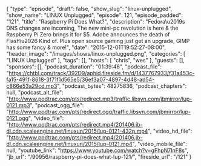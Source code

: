 {
  "type": "episode",
  "draft": false,
  "show_slug": "linux-unplugged",
  "show_name": "LINUX Unplugged",
  "episode": 121,
  "episode_padded": "121",
  "title": "Raspberry Pi Does What?",
  "description": "Fedora\u2019s DNS changes are incoming, The new mini-pc revolution is here & the Raspberry Pi Zero brings it for $5. Adobe announces the death of Flash\u2026 Kind of. Plus open source gaming just got an upgrade, GIMP has some fancy & more!",
  "date": "2015-12-01T19:52:27-08:00",
  "header_image": "/images/shows/linux-unplugged.png",
  "categories": [
    "LINUX Unplugged"
  ],
  "tags": [],
  "hosts": [
    "chris",
    "wes"
  ],
  "guests": [],
  "sponsors": [],
  "podcast_duration": "01:39:46",
  "podcast_file": "https://chtbl.com/track/392D9/aphid.fireside.fm/d/1437767933/f31a453c-fa15-491f-8618-3f71f1d565e5/36ef3a07-4897-4d48-ad54-c866e53a29cd.mp3",
  "podcast_bytes": 48275836,
  "podcast_chapters": null,
  "podcast_alt_file": "http://www.podtrac.com/pts/redirect.mp3/traffic.libsyn.com/jbmirror/lup-0121.mp3",
  "podcast_ogg_file": "http://www.podtrac.com/pts/redirect.ogg/traffic.libsyn.com/jbmirror/lup-0121.ogg",
  "video_file": "http://www.podtrac.com/pts/redirect.mp4/201406.jb-dl.cdn.scaleengine.net/linuxun/2015/lup-0121-432p.mp4",
  "video_hd_file": "http://www.podtrac.com/pts/redirect.mp4/201406.jb-dl.cdn.scaleengine.net/linuxun/2015/lup-0121.mp4",
  "video_mobile_file": null,
  "youtube_link": "https://www.youtube.com/watch?v=gFhpN7InF8s",
  "jb_url": "/90956/raspberry-pi-does-what-lup-121/",
  "fireside_url": "/121"
}

